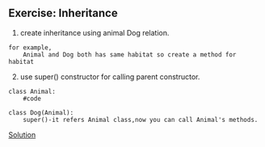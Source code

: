 ## Exercise: Inheritance

1. create inheritance using animal Dog relation.


```
for example, 
    Animal and Dog both has same habitat so create a method for habitat 
```

2. use super() constructor for calling parent constructor.

```
class Animal:
    #code

class Dog(Animal):
    super()-it refers Animal class,now you can call Animal's methods.
```

[Solution](https://github.com/codebasics/py/blob/master/Basics/Exercise/17_inheritance/17_inheritance.py)

